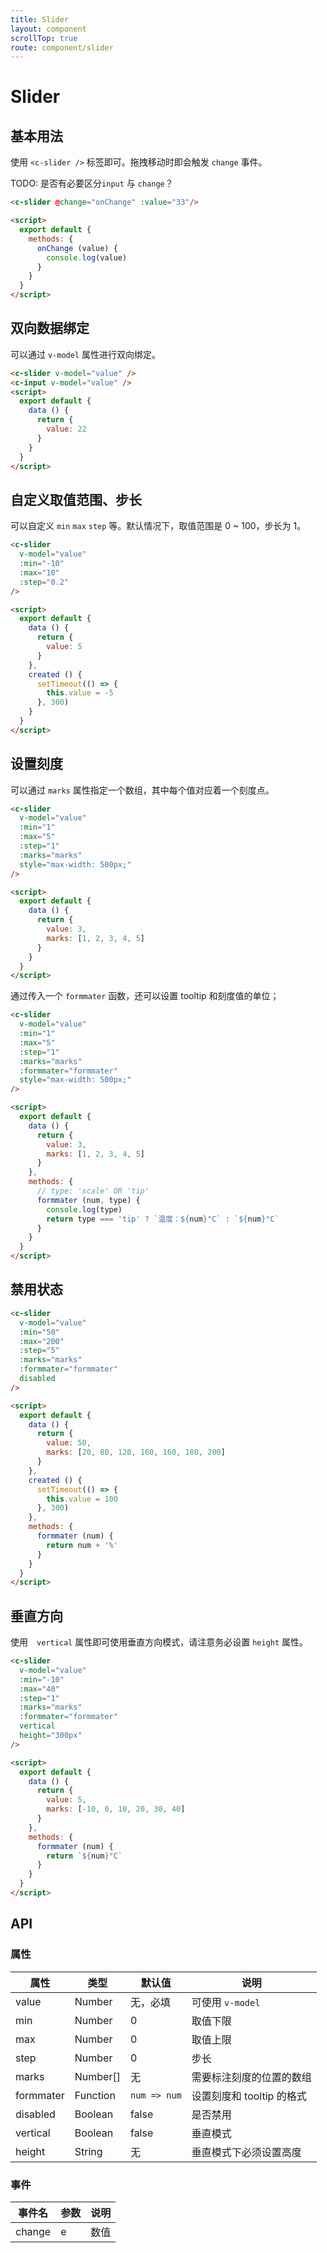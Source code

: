 ```yaml
---
title: Slider
layout: component
scrollTop: true
route: component/slider
---
```


# Slider

## 基本用法

使用 `<c-slider />` 标签即可。拖拽移动时即会触发 `change` 事件。

TODO: 是否有必要区分`input` 与 `change`？

<style>
.c-slider {
  margin: 2em 1em 3em;
}
</style>

```html
<c-slider @change="onChange" :value="33"/>

<script>
  export default {
    methods: {
      onChange (value) {
        console.log(value)
      }
    }
  }
</script>
```

## 双向数据绑定

可以通过 `v-model` 属性进行双向绑定。

```html
<c-slider v-model="value" />
<c-input v-model="value" />
<script>
  export default {
    data () {
      return {
        value: 22
      }
    }
  }
</script>
```

## 自定义取值范围、步长

可以自定义 `min` `max` `step` 等。默认情况下，取值范围是 0 ~ 100，步长为 1。

```html
<c-slider
  v-model="value"
  :min="-10"
  :max="10"
  :step="0.2"
/>

<script>
  export default {
    data () {
      return {
        value: 5
      }
    },
    created () {
      setTimeout(() => {
        this.value = -5
      }, 300)
    }
  }
</script>
```

## 设置刻度

可以通过 `marks` 属性指定一个数组，其中每个值对应着一个刻度点。

```html
<c-slider
  v-model="value"
  :min="1"
  :max="5"
  :step="1"
  :marks="marks"
  style="max-width: 500px;"
/>

<script>
  export default {
    data () {
      return {
        value: 3,
        marks: [1, 2, 3, 4, 5]
      }
    }
  }
</script>
```

通过传入一个 `formmater` 函数，还可以设置 tooltip 和刻度值的单位；

```html
<c-slider
  v-model="value"
  :min="1"
  :max="5"
  :step="1"
  :marks="marks"
  :formmater="formmater"
  style="max-width: 500px;"
/>

<script>
  export default {
    data () {
      return {
        value: 3,
        marks: [1, 2, 3, 4, 5]
      }
    },
    methods: {
      // type: 'scale' OR 'tip'
      formmater (num, type) {
        console.log(type)
        return type === 'tip' ? `温度：${num}°C` : `${num}°C`
      }
    }
  }
</script>
```

## 禁用状态

```html
<c-slider
  v-model="value"
  :min="50"
  :max="200"
  :step="5"
  :marks="marks"
  :formmater="formmater"
  disabled
/>

<script>
  export default {
    data () {
      return {
        value: 50,
        marks: [20, 80, 120, 160, 160, 180, 200]
      }
    },
    created () {
      setTimeout(() => {
        this.value = 100
      }, 300)
    },
    methods: {
      formmater (num) {
        return num + '%'
      }
    }
  }
</script>
```

## 垂直方向

使用　`vertical` 属性即可使用垂直方向模式，请注意务必设置 `height` 属性。

```html
<c-slider
  v-model="value"
  :min="-10"
  :max="40"
  :step="1"
  :marks="marks"
  :formmater="formmater"
  vertical
  height="300px"
/>

<script>
  export default {
    data () {
      return {
        value: 5,
        marks: [-10, 0, 10, 20, 30, 40]
      }
    },
    methods: {
      formmater (num) {
        return `${num}°C`
      }
    }
  }
</script>
```

## API

### 属性

| 属性 | 类型 | 默认值 | 说明 |
|-----|------|--------|------|
| value | Number | 无，必填 | 可使用 `v-model` |
| min | Number |  0 | 取值下限 |
| max | Number |  0 | 取值上限 |
| step | Number |  0 | 步长 |
| marks | Number[] | 无 | 需要标注刻度的位置的数组 |
| formmater | Function | `num => num` | 设置刻度和 tooltip 的格式 |
| disabled | Boolean | false | 是否禁用 |
| vertical | Boolean | false | 垂直模式 |
| height | String | 无 | 垂直模式下必须设置高度 |

### 事件

|事件名| 参数 | 说明 |
|------|-------|-------|
| change | e | 数值 |
